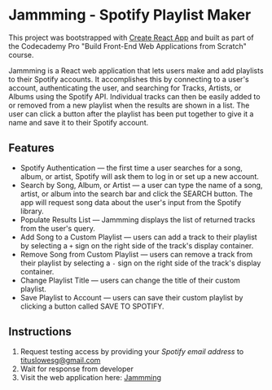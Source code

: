 # Jammming - Spotify Playlist Maker

This project was bootstrapped with [Create React App](https://github.com/facebookincubator/create-react-app) and built as part of the Codecademy Pro "Build Front-End Web Applications from Scratch" course.

Jammming is a React web application that lets users make and add playlists to their Spotify accounts. It accomplishes this by connecting to a user's account, authenticating the user, and searching for Tracks, Artists, or Albums using the Spotify API. Individual tracks can then be easily added to or removed from a new playlist when the results are shown in a list. The user can click a button after the playlist has been put together to give it a name and save it to their Spotify account.

## Features
- Spotify Authentication — the first time a user searches for a song, album, or artist, Spotify will ask them to log in or set up a new account.
- Search by Song, Album, or Artist — a user can type the name of a song, artist, or album into the search bar and click the SEARCH button. The app will request song data about the user's input from the Spotify library.
- Populate Results List — Jammming displays the list of returned tracks from the user's query.
- Add Song to a Custom Playlist — users can add a track to their playlist by selecting a `+` sign on the right side of the track's display container.
- Remove Song from Custom Playlist — users can remove a track from their playlist by selecting a `-` sign on the right side of the track's display container.
- Change Playlist Title — users can change the title of their custom playlist.
- Save Playlist to Account — users can save their custom playlist by clicking a button called SAVE TO SPOTIFY.

## Instructions
1. Request testing access by providing your _Spotify email address_ to [tituslowesg@gmail.com](tituslowesg@gmail.com)
2. Wait for response from developer
3. Visit the web application here: [Jammming](http://jammming-titus.surge.sh/)
